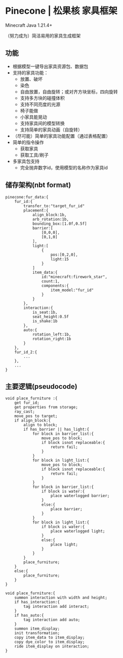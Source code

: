 # Pinecone | 松果核 家具框架

Minecraft Java 1.21.4+

（努力成为）简洁易用的家具生成框架

## 功能

- 根据模型一键导出家具资源包、数据包
- 支持的家具功能：
    - 放置、破坏
    - 染色
    - 自由放置，自由旋转；或对齐方块坐标，四向旋转
    - 支持多方块的碰撞体积
    - 支持不同亮度的光源
    - 椅子能做
    - 小家具能晃动
    - 支持家具间的模型转换
    - 支持简单的家具动画（自旋转）
- （尽可能）简单的家具功能配置（通过表格配置）
- 简单的指令操作
    - 获取家具
    - 获取工具/刷子
- 多家具包支持
    - 完全抛弃数字id，使用模型的名称作为家具id

## 储存架构(nbt format)

```
pinecone:fur_data:{
    fur_id:{
        transfer_to:"target_fur_id"
        placement:{
            align_block:1b,
            arb_rotation:1b,
            bounding_box:[1.0f,0.5f]
            barrier:[
                [0,0,0],
                [0,1,0]
            ],
            light:[
                {
                    pos:[0,2,0],
                    light:15
                }
            ]
            item_data:{
                id:"minecraft:firework_star",
                count:1,
                components:{
                    item_model:"fur_id"
                }
            }
        },
        interaction:{
            is_seat:1b,
            seat_height:0.5f
            is_shake:1b
        },
        auto:{
            rotation_left:1b,
            rotation_right:1b
        }
    },
    fur_id_2:{
        ...
    },
    ...
}
```

## 主要逻辑(pseudocode)

```
void place_furniture :{
    get fur_id;
    get properties from storage;
    ray_cast;
    move_pos to target;
    if align_block:{
        align to block;
        if has_barrier || has_light:{
            for block in barrier_list:{
                move_pos to block;
                if block isnot replaceable:{
                    return fail;
                }
            }
            for block in light_list:{
                move_pos to block;
                if block isnot replaceable:{
                    return fail;
                }
            }
            for block in barrier_list:{
                if block is water:{
                    place waterlogged barrier;
                }
                else:{
                    place barrier;
                }
            }
            for block in light_list:{
                if block is water:{
                    place waterlogged light;
                }
                else:{
                    place light;
                }
            }
        }
        place_furniture;
    }
    else:{
        place_furniture;
    }
}
```

```
void place_furniture:{
    summon interaction with width and height;
    if has_interaction:{
        tag interaction add interact;
    }
    if has_auto:{
        tag interaction add auto;
    }
    summon item_display;
    init transformation;
    copy item_data to item_display;
    copy dye_color to item_display;
    ride item_display on interaction;
}
```